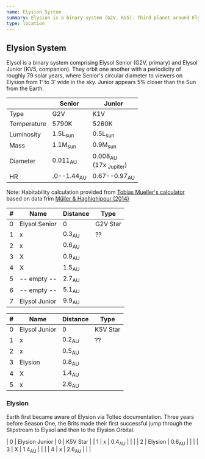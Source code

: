 ```yaml
---
name: Elysion System
summary: Elysion is a binary system (G2V, KV5). Third planet around Elysion Junior is Elysion, the focal planet for the system.
type: location
---
```


## Elysion System

Elysol is a binary system comprising Elysol Senior (G2V, primary) and Elysol Junior (KV5, companion). They orbit one another with a periodicity of roughly 79 solar years, where Senior's circular diameter to viewers on Elysion from 1' to 3' wide in the sky. Junior appears 5% closer than the Sun from the Earth.


| | Senior | Junior |
| ---         | --- | --- |
| Type        |  G2V                  | K1V  |
| Temperature |  5790K                | 5260K  |
| Luminosity  |  1.5L<sub>sun</sub>   | 0.5L<sub>sun</sub>  |
| Mass        |  1.1M<sub>sun</sub>   | 0.9M<sub>sun</sub>  |
| Diameter    | 0.011<sub>AU</sub>    | 0.008<sub>AU</sub><br>(17x <sub>Jupiter</sub>) |
| HR          | .0--1.44<sub>AU</sub> |  0.67--0.97<sub>AU</sub> |

<!-- [Elysion System with Habitability Zones](/images/elysion-system.png) -->

<!-- 0.00046732617 -->


<!-- | Star | Type | Temperature | Luminosity | Mass | Diameter| HZ |
<!-- | --- | --- | --- | --- | --- | --- | --- |
| Senior | G2V | 5790K | 1.5L<sub>sun</sub> | 1.1M<sub>sun</sub>  | 0.011<sub>AU</sub> | 1.0&ndash;1.44<sub>AU</sub> |
| Junior | K1V | 5260K | 0.5L<sub>sun</sub> | 0.9M<sub>sun</sub>  | 0.008<sub>AU</sub> | 0.67&ndash;0.97<sub>AU</sub> | -->

<!--
| Semimajor Axis | Eccentricity | Closest | Furthest |
| --- | --- | --- | --- |
| 17.57 AU | 0.5179 | 8.4<sub>AU</sub> | 27.0<sub>AU</sub> | -->

Note: Habitability calculation provided from [Tobias Mueller's calculator](http://astro.twam.info/hz/) based on data frim [Müller & Haghighipour (2014)](http://dx.doi.org/10.1088/0004-637X/782/1/26)

<!-- [Elysion System with Habitability Zones /images/from-elysion.jpg) -->

| # | Name | Distance | Type |
| --- | --- | --- | --- |
| 0 | Elysol Senior  | 0 | G2V Star |
| 1 | x | 0.3<sub>AU</sub> | ?? |
| 2 | x | 0.6<sub>AU</sub>  |   |   |
| 3 | X | 0.9<sub>AU</sub>  |   |   |
| 4 | X | 1.5<sub>AU</sub>  |   |   |
| 5 | -- empty -- | 2.7<sub>AU</sub>  |   |   |
| 6 | -- empty -- | 5.1<sub>AU</sub>  |   |   |
| 7 | Elysol Junior | 9.9<sub>AU</sub>  |   |   |

| # | Name | Distance | Type |
| --- | --- | --- | --- |
| 0 | Elysol Junior  | 0 | K5V Star |
| 1 | x | 0.2<sub>AU</sub> | ?? |
| 2 | x | 0.5<sub>AU</sub>  |   |   |
| 3 | Elysion | 0.8<sub>AU</sub>  |   |   |
| 4 | X | 1.4<sub>AU</sub>  |   |   |
| 5 | x | 2.6<sub>AU</sub>  |   |   |

### Elysion

Earth first became aware of Elysion via Toltec documentation. Three years before Season One, the Brits made their first successful jump through the Slipstream to Elysol and then to the Elysion Orbital.

| 0 | Elysion Junior  | 0 | K5V Star |
| 1 | x | 0.4<sub>AU</sub>  |   |   |
| 2 | Elysion | 0.6<sub>AU</sub>  |   |   |
| 3 | X | 1.4<sub>AU</sub>  |   |   |
| 4 | x | 2.6<sub>AU</sub>  |   |   |
